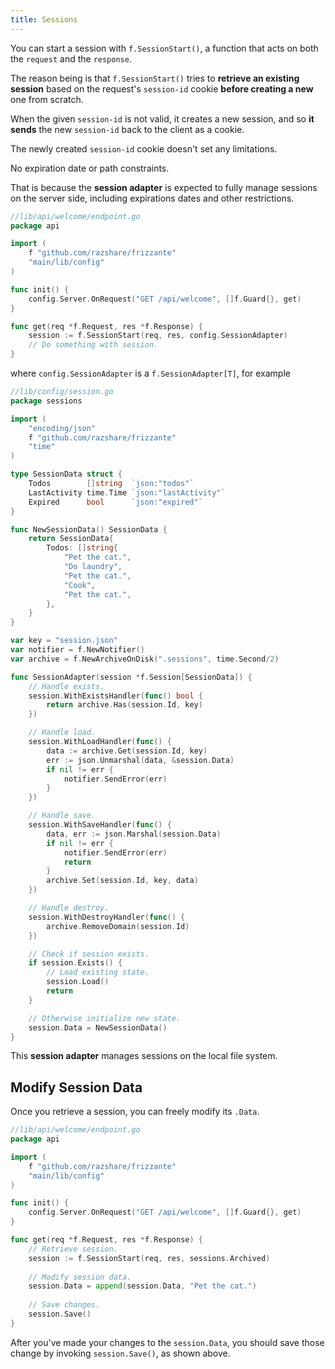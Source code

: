 ```yaml
---
title: Sessions
---
```


You can start a session with `f.SessionStart()`, a function that acts on 
both the `request` and the `response`. 

The reason being is that `f.SessionStart()` tries to 
**retrieve an existing session** based on the request's `session-id` 
cookie **before creating a new** one from scratch.

When the given `session-id` is not valid, it creates a new session, 
and so **it sends** the new `session-id` back to the client as a cookie.

The newly created `session-id` cookie doesn't set any limitations.

No expiration date or path constraints.

That is because the **session adapter** is expected to fully manage sessions on the server side,
including expirations dates and other restrictions.

```go
//lib/api/welcome/endpoint.go
package api

import (
	f "github.com/razshare/frizzante"
	"main/lib/config"
)

func init() {
	config.Server.OnRequest("GET /api/welcome", []f.Guard{}, get)
}

func get(req *f.Request, res *f.Response) {
	session := f.SessionStart(req, res, config.SessionAdapter)
	// Do something with session.
}
```

where `config.SessionAdapter` is a `f.SessionAdapter[T]`, for example

```go
//lib/config/session.go
package sessions

import (
	"encoding/json"
	f "github.com/razshare/frizzante"
	"time"
)

type SessionData struct {
	Todos        []string  `json:"todos"`
	LastActivity time.Time `json:"lastActivity"`
	Expired      bool      `json:"expired"`
}

func NewSessionData() SessionData {
	return SessionData{
		Todos: []string{
			"Pet the cat.",
			"Do laundry",
			"Pet the cat.",
			"Cook",
			"Pet the cat.",
		},
	}
}

var key = "session.json"
var notifier = f.NewNotifier()
var archive = f.NewArchiveOnDisk(".sessions", time.Second/2)

func SessionAdapter(session *f.Session[SessionData]) {
	// Handle exists.
	session.WithExistsHandler(func() bool {
		return archive.Has(session.Id, key)
	})

	// Handle load.
	session.WithLoadHandler(func() {
		data := archive.Get(session.Id, key)
		err := json.Unmarshal(data, &session.Data)
		if nil != err {
			notifier.SendError(err)
		}
	})

	// Handle save.
	session.WithSaveHandler(func() {
		data, err := json.Marshal(session.Data)
		if nil != err {
			notifier.SendError(err)
			return
		}
		archive.Set(session.Id, key, data)
	})

	// Handle destroy.
	session.WithDestroyHandler(func() {
		archive.RemoveDomain(session.Id)
	})

	// Check if session exists.
	if session.Exists() {
		// Load existing state.
		session.Load()
		return
	}

	// Otherwise initialize new state.
	session.Data = NewSessionData()
}
```

This **session adapter** manages sessions on the local file system.

## Modify Session Data

Once you retrieve a session, you can freely modify its `.Data`.

```go
//lib/api/welcome/endpoint.go
package api

import (
	f "github.com/razshare/frizzante"
	"main/lib/config"
)

func init() {
	config.Server.OnRequest("GET /api/welcome", []f.Guard{}, get)
}

func get(req *f.Request, res *f.Response) {
	// Retrieve session.
	session := f.SessionStart(req, res, sessions.Archived)
	
	// Modify session data.
	session.Data = append(session.Data, "Pet the cat.")
	
	// Save changes.
	session.Save()
}
```

After you've made your changes to the `session.Data`, 
you should save those change by invoking `session.Save()`, as shown above.
